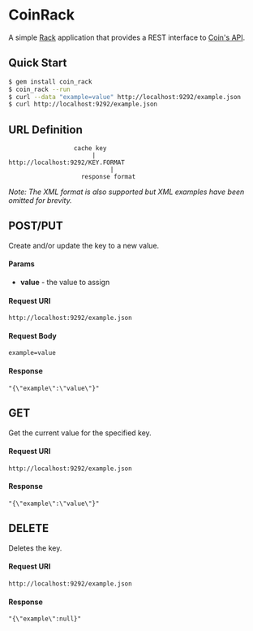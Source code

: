 # CoinRack

A simple [Rack](http://rack.github.com/) application that provides a
REST interface to [Coin's API](https://github.com/hopsoft/coin).

## Quick Start

```bash
$ gem install coin_rack
$ coin_rack --run
$ curl --data "example=value" http://localhost:9292/example.json
$ curl http://localhost:9292/example.json
```

## URL Definition

```
                  cache key
                       |
http://localhost:9292/KEY.FORMAT
                            |
                    response format
```

*Note: The XML format is also supported but XML examples have been omitted for brevity.*

## POST/PUT

Create and/or update the key to a new value.

#### Params

* **value** - the value to assign

#### Request URI

```
http://localhost:9292/example.json
```

#### Request Body

```
example=value
```

#### Response

```
"{\"example\":\"value\"}"
```

## GET

Get the current value for the specified key.

#### Request URI

```
http://localhost:9292/example.json
```

#### Response

```
"{\"example\":\"value\"}"
```

## DELETE

Deletes the key.

#### Request URI

```
http://localhost:9292/example.json
```

#### Response

```
"{\"example\":null}"
```
